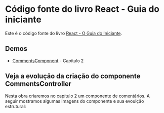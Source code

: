 # Código fonte do livro React - Guia do iniciante

Este é o código fonte do livro [React - O Guia do Iniciante](https://leanpub.com/react-guia-do-iniciate). 

## Demos

- [CommentsComponent](http://danielschmitz.github.io/react-guia-do-iniciante-codigos/CommentsComponent/) - Capítulo 2


## Veja a evolução da criação do componente CommentsController

Nesta obra criaremos no capítulo 2 um componente de comentários. A seguir mostramos algumas imagens do componente e sua evoulção estrutural:


